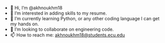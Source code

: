- 👋 Hi, I’m @akhnoukhm18
- 👀 I’m interested in adding skills to my resume.
- 🌱 I’m currently learning Python, or any other coding language I can get my hands on.
- 💞️ I’m looking to collaborate on engineering code.
- 📫 How to reach me: akhnoukhm18@students.ecu.edu

<!---
akhnoukhm18/akhnoukhm18 is a ✨ special ✨ repository because its `README.md` (this file) appears on your GitHub profile.
You can click the Preview link to take a look at your changes.
--->
